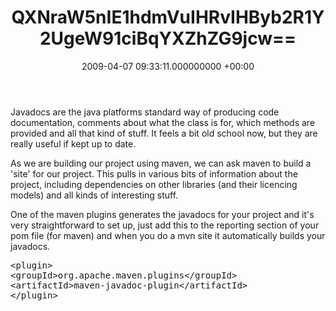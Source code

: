 ﻿---
layout: post
title: !binary |-
  QXNraW5nIE1hdmVuIHRvIHByb2R1Y2UgeW91ciBqYXZhZG9jcw==
wordpress_id: 140
wordpress_url: !binary |-
  aHR0cDovL2Jsb2dzLnRlY2hub3Bob2JpYS5pbnQvamplZmZlcmllcy8/cD0x
  MDI=
date: 2009-04-07 09:33:11.000000000 +00:00
---
Javadocs are the java platforms standard way of producing code documentation, comments about what the class is for, which methods are provided and all that kind of stuff. It feels a bit old school now, but they are really useful if kept up to date.

As we are building our project using maven, we can ask maven to build a 'site' for our project. This pulls in various bits of information about the project, including dependencies on other libraries (and their licencing models) and all kinds of interesting stuff.

One of the maven plugins generates the javadocs for your project and it's very straightforward to set up, just add this to the reporting section of your pom file (for maven) and when you do a mvn site it automatically builds your javadocs.
<pre>&lt;plugin&gt;
&lt;groupId&gt;org.apache.maven.plugins&lt;/groupId&gt;
&lt;artifactId&gt;maven-javadoc-plugin&lt;/artifactId&gt;
&lt;/plugin&gt;</pre>
